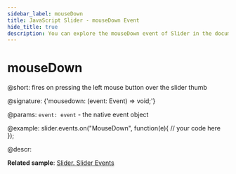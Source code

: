 ```yaml
---
sidebar_label: mouseDown
title: JavaScript Slider - mouseDown Event 
hide_title: true
description: You can explore the mouseDown event of Slider in the documentation of the DHTMLX JavaScript UI library. Browse developer guides and API reference, try out code examples and live demos, and download a free 30-day evaluation version of DHTMLX Suite 7.
---
```

 
# mouseDown

@short: fires on pressing the left mouse button over the slider thumb

@signature: {'mousedown: (event: Event) => void;'}

@params:
`event: event` - the native event object

@example:
slider.events.on("MouseDown", function(e){
    // your code here
});

@descr:

**Related sample**: [Slider. Slider Events](https://snippet.dhtmlx.com/sc7ov54z)
